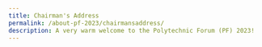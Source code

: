 ```yaml
---
title: Chairman's Address
permalink: /about-pf-2023/chairmansaddress/
description: A very warm welcome to the Polytechnic Forum (PF) 2023!
---
```

